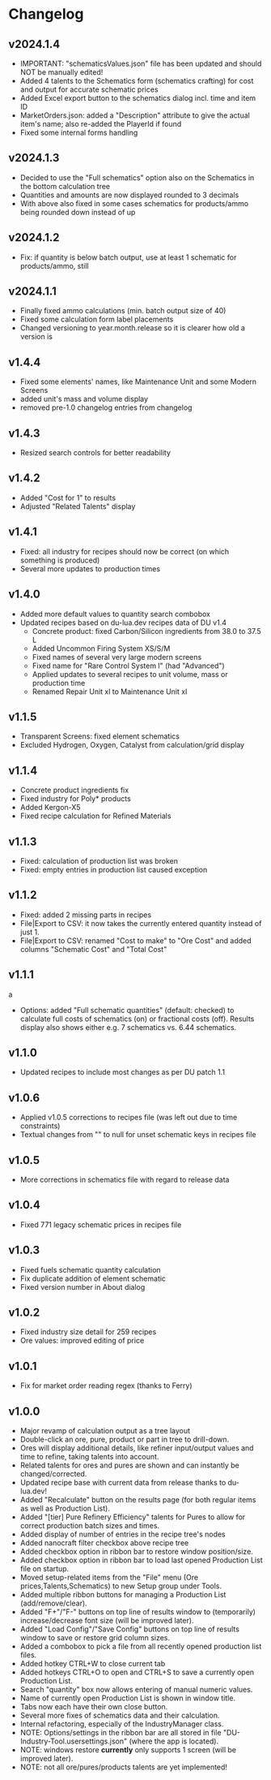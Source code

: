 # Changelog

## v2024.1.4

- IMPORTANT: "schematicsValues.json" file has been updated and should NOT be manually edited!
- Added 4 talents to the Schematics form (schematics crafting) for cost and output for accurate schematic prices
- Added Excel export button to the schematics dialog incl. time and item ID
- MarketOrders.json: added a "Description" attribute to give the actual item's name; also re-added the PlayerId if found
- Fixed some internal forms handling

## v2024.1.3

- Decided to use the "Full schematics" option also on the Schematics in the bottom calculation tree
- Quantities and amounts are now displayed rounded to 3 decimals
- With above also fixed in some cases schematics for products/ammo being rounded down instead of up

## v2024.1.2

- Fix: if quantity is below batch output, use at least 1 schematic for products/ammo, still

## v2024.1.1

- Finally fixed ammo calculations (min. batch output size of 40)
- Fixed some calculation form label placements
- Changed versioning to year.month.release so it is clearer how old a version is

## v1.4.4

- Fixed some elements' names, like Maintenance Unit and some Modern Screens
- added unit's mass and volume display
- removed pre-1.0 changelog entries from changelog

## v1.4.3

- Resized search controls for better readability

## v1.4.2

- Added "Cost for 1" to results
- Adjusted "Related Talents" display

## v1.4.1

- Fixed: all industry for recipes should now be correct (on which something is produced)
- Several more updates to production times

## v1.4.0

- Added more default values to quantity search combobox
- Updated recipes based on du-lua.dev recipes data of DU v1.4
  - Concrete product: fixed Carbon/Silicon ingredients from 38.0 to 37.5 L
  - Added Uncommon Firing System XS/S/M
  - Fixed names of several very large modern screens
  - Fixed name for "Rare Control System l" (had "Advanced")
  - Applied updates to several recipes to unit volume, mass or production time
  - Renamed Repair Unit xl to Maintenance Unit xl

## v1.1.5

- Transparent Screens: fixed element schematics
- Excluded Hydrogen, Oxygen, Catalyst from calculation/grid display

## v1.1.4

- Concrete product ingredients fix
- Fixed industry for Poly* products
- Added Kergon-X5
- Fixed recipe calculation for Refined Materials

## v1.1.3

- Fixed: calculation of production list was broken
- Fixed: empty entries in production list caused exception

## v1.1.2

- Fixed: added 2 missing parts in recipes
- File|Export to CSV: it now takes the currently entered quantity instead of just 1.
- File|Export to CSV: renamed "Cost to make" to "Ore Cost" and added columns "Schematic Cost" and "Total Cost"

## v1.1.1
a
- Options: added "Full schematic quantities" (default: checked) to calculate
full costs of schematics (on) or fractional costs (off).
Results display also shows either e.g. 7 schematics vs. 6.44 schematics.

## v1.1.0

- Updated recipes to include most changes as per DU patch 1.1

## v1.0.6

- Applied v1.0.5 corrections to recipes file (was left out due to time constraints)
- Textual changes from "" to null for unset schematic keys in recipes file

## v1.0.5

- More corrections in schematics file with regard to release data

## v1.0.4

- Fixed 771 legacy schematic prices in recipes file

## v1.0.3

- Fixed fuels schematic quantity calculation
- Fix duplicate addition of element schematic
- Fixed version number in About dialog

## v1.0.2

- Fixed industry size detail for 259 recipes
- Ore values: improved editing of price

## v1.0.1

- Fix for market order reading regex (thanks to Ferry)

## v1.0.0

- Major revamp of calculation output as a tree layout
- Double-click an ore, pure, product or part in tree to drill-down.
- Ores will display additional details, like refiner input/output values and time to refine, taking talents into account.
- Related talents for ores and pures are shown and can instantly be changed/corrected.
- Updated recipe base with current data from release thanks to du-lua.dev!
- Added "Recalculate" button on the results page (for both regular items as well as Production List).
- Added "[tier] Pure Refinery Efficiency" talents for Pures to allow for correct production batch sizes and times.
- Added display of number of entries in the recipe tree's nodes
- Added nanocraft filter checkbox above recipe tree
- Added checkbox option in ribbon bar to restore window position/size.
- Added checkbox option in ribbon bar to load last opened Production List file on startup.
- Moved setup-related items from the "File" menu (Ore prices,Talents,Schematics) to new Setup group under Tools.
- Added multiple ribbon buttons for managing a Production List (add/remove/clear).
- Added "F+"/"F-" buttons on top line of results window to (temporarily) increase/decrease font size (will be improved later).
- Added "Load Config"/"Save Config" buttons on top line of results window to save or restore grid column sizes.
- Added a combobox to pick a file from all recently opened production list files.
- Added hotkey CTRL+W to close current tab
- Added hotkeys CTRL+O to open and CTRL+S to save a currently open Production List.
- Search "quantity" box now allows entering of manual numeric values.
- Name of currently open Production List is shown in window title.
- Tabs now each have their own close button.
- Several more fixes of schematics data and their calculation.
- Internal refactoring, especially of the IndustryManager class.
- NOTE: Options/settings in the ribbon bar are all stored in file "DU-Industry-Tool.usersettings.json" (where the app is located).
- NOTE: windows restore **currently** only supports 1 screen (will be improved later).
- NOTE: not all ore/pures/products talents are yet implemented!
